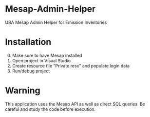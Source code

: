 # Mesap-Admin-Helper
UBA Mesap Admin Helper for Emission Inventories

# Installation
0. Make sure to have Mesap installed
1. Open project in Visual Studio
2. Create resource file "Private.resx" and populate login data
3. Run/debug project

# Warning
This application uses the Mesap API as well as direct SQL queries. Be careful and study the code before execution.
